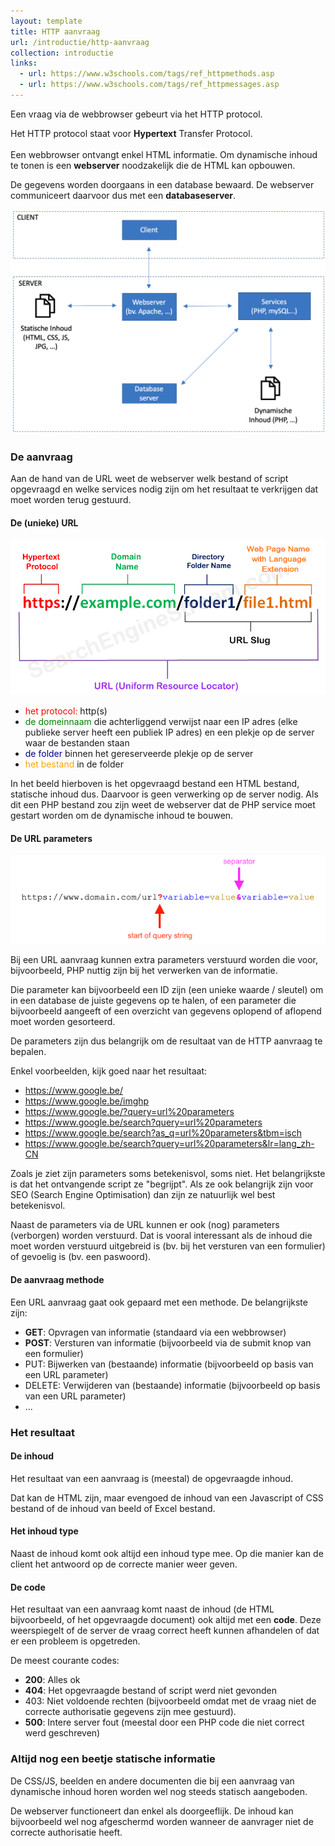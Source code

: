 ```yaml
---
layout: template
title: HTTP aanvraag
url: /introductie/http-aanvraag
collection: introductie
links:
  - url: https://www.w3schools.com/tags/ref_httpmethods.asp
  - url: https://www.w3schools.com/tags/ref_httpmessages.asp
---
```


Een vraag via de webbrowser gebeurt via het HTTP protocol.

<div class="highlight">
Het HTTP protocol staat voor <strong>Hypertext</strong> Transfer Protocol.
<br /><br />
Een webbrowser ontvangt enkel HTML informatie. Om dynamische inhoud te tonen is een <strong>webserver</strong> noodzakelijk die de HTML kan opbouwen. 
</div>

De gegevens worden doorgaans in een database bewaard. De webserver communiceert daarvoor dus met een <strong>databaseserver</strong>.

<img src="images/client_server.png" />

### De aanvraag 

Aan de hand van de URL weet de webserver welk bestand of script opgevraagd en welke services nodig zijn om het resultaat te verkrijgen dat moet worden terug gestuurd.

#### De (unieke) URL

<img src="images/url.png" />

<ul>
  <li><span style="color: red">het protocol:</span> http(s)</li>
  <li><span style="color: green">de domeinnaam</span> die achterliggend verwijst naar een IP adres (elke publieke server heeft een publiek IP adres) en een plekje op de server waar de bestanden staan</li>
  <li><span style="color: darkblue">de folder</span> binnen het gereserveerde plekje op de server</li>
  <li><span style="color: orange">het bestand</span> in de folder</li>
</ul>

In het beeld hierboven is het opgevraagd bestand een HTML bestand, statische inhoud dus. Daarvoor is geen verwerking op de server nodig. Als dit een PHP bestand zou zijn weet de webserver dat de PHP service moet gestart worden om de dynamische inhoud te bouwen.

#### De URL parameters

<img src="images/url_parameter.png" />

Bij een URL aanvraag kunnen extra parameters verstuurd worden die voor, bijvoorbeeld, PHP nuttig zijn bij het verwerken van de informatie.

Die parameter kan bijvoorbeeld een ID zijn (een unieke waarde / sleutel) om in een database de juiste gegevens op te halen, of een parameter die bijvoorbeeld aangeeft of een overzicht van gegevens oplopend of aflopend moet worden gesorteerd.

De parameters zijn dus belangrijk om de resultaat van de HTTP aanvraag te bepalen.

Enkel voorbeelden, kijk goed naar het resultaat:
* <a href="https://www.google.be/" target="_blank">https://www.google.be/</a>
* <a href="https://www.google.be/imghp" target="_blank">https://www.google.be/imghp
* <a href="https://www.google.be/?query=url%20parameters" target="_blank">https://www.google.be/?query=url%20parameters</a>
* <a href="https://www.google.be/search?query=url%20parameters" target="_blank">https://www.google.be/search?query=url%20parameters</a>
* <a href="https://www.google.be/search?as_q=url%20parameters&tbm=isch" target="_blank">https://www.google.be/search?as_q=url%20parameters&tbm=isch</a>
* <a href="https://www.google.be/search?query=url%20parameters&lr=lang_zh-CN" target="_blank">https://www.google.be/search?query=url%20parameters&lr=lang_zh-CN</a>

Zoals je ziet zijn parameters soms betekenisvol, soms niet. Het belangrijkste is dat het ontvangende script ze "begrijpt". Als ze ook belangrijk zijn voor SEO (Search Engine Optimisation) dan zijn ze natuurlijk wel best betekenisvol.

Naast de parameters via de URL kunnen er ook (nog) parameters (verborgen) worden verstuurd. Dat is vooral interessant als de inhoud die moet worden verstuurd uitgebreid is (bv. bij het versturen van een formulier) of gevoelig is (bv. een paswoord).

#### De aanvraag methode

Een URL aanvraag gaat ook gepaard met een methode. De belangrijkste zijn:
* <strong>GET</strong>: Opvragen van informatie (standaard via een webbrowser)
* <strong>POST</strong>: Versturen van informatie (bijvoorbeeld via de submit knop van een formulier)
* PUT: Bijwerken van (bestaande) informatie (bijvoorbeeld op basis van een URL parameter)
* DELETE: Verwijderen van (bestaande) informatie (bijvoorbeeld op basis van een URL parameter)
* ...

### Het resultaat

#### De inhoud

Het resultaat van een aanvraag is (meestal) de opgevraagde inhoud. 

Dat kan de HTML zijn, maar evengoed de inhoud van een Javascript of CSS bestand of  de inhoud van beeld of Excel bestand.

#### Het inhoud type

Naast de inhoud komt ook altijd een inhoud type mee. Op die manier kan de client het antwoord op de correcte manier weer geven. 

#### De code

Het resultaat van een aanvraag komt naast de inhoud (de HTML bijvoorbeeld, of het opgevraagde document) ook altijd met een <strong>code</strong>. Deze weerspiegelt of de server de vraag correct heeft kunnen afhandelen of dat er een probleem is opgetreden.

De meest courante codes:
* <strong>200</strong>: Alles ok
* <strong>404</strong>: Het opgevraagde bestand of script werd niet gevonden
* 403: Niet voldoende rechten (bijvoorbeeld omdat met de vraag niet de correcte authorisatie gegevens zijn mee gestuurd).
* <strong>500</strong>: Intere server fout (meestal door een PHP code die niet correct werd geschreven)

### Altijd nog een beetje statische informatie

De CSS/JS, beelden en andere documenten die bij een aanvraag van dynamische inhoud horen worden wel nog steeds statisch aangeboden. 

De webserver functioneert dan enkel als doorgeeflijk. De inhoud kan bijvoorbeeld wel nog afgeschermd worden wanneer de aanvrager niet de correcte authorisatie heeft.

